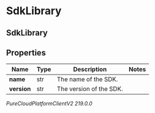 # SdkLibrary

## SdkLibrary

## Properties

|Name | Type | Description | Notes|
|------------ | ------------- | ------------- | -------------|
| **name** | str | The name of the SDK. | |
| **version** | str | The version of the SDK. | |



_PureCloudPlatformClientV2 219.0.0_
